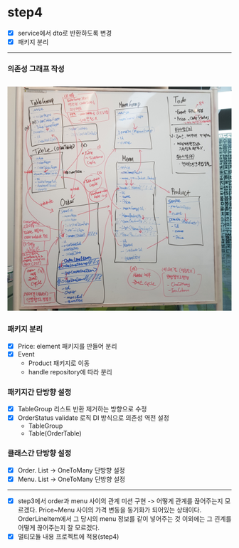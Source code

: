 # step4 

- [x] service에서 dto로 반환하도록 변경
- [x] 패키지 분리
---
### 의존성 그래프 작성
![의존성 그래프 작성](./image/리팩터링미션_의존성그래프.jpg)
---
### 패키지 분리
- [x] Price: element 패키지를 만들어 분리
- [x] Event
  - Product 패키지로 이동
  - handle repository에 따라 분리

### 패키지간 단방향 설정
- [x] TableGroup 리스트 반환 제거하는 방향으로 수정
- [x] OrderStatus validate 로직 DI 방식으로 의존성 역전 설정
  - TableGroup
  - Table(OrderTable)

### 클래스간 단방향 설정
- [x] Order. List<OrderLineItem> -> OneToMany 단방향 설정
- [x] Menu. List<MenuProduct> -> OneToMany 단방향 설정
---
- [x] step3에서 order과 menu 사이의 관계 미션 구현 
  -> 어떻게 관계를 끊어주는지 모르겠다. Price~Menu 사이의 가격 변동을 동기화가 되어있는 상태이다.
     OrderLineItem에서 그 당시의 menu 정보를 같이 넣어주는 것 이외에는 그 괸계를 어떻게 끊어주는지 잘 모르겠다.
- [x] 멀티모듈 내용 프로젝트에 적용(step4)
